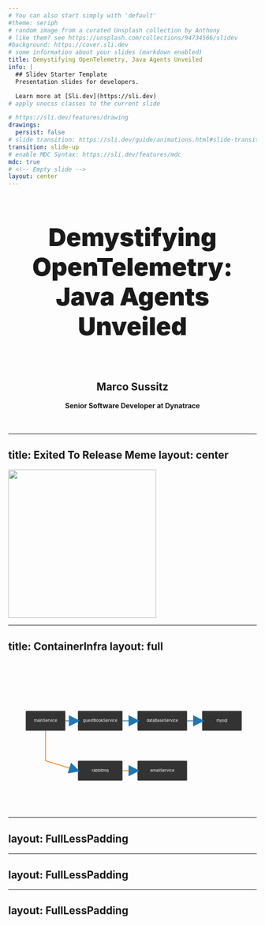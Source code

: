 ```yaml
---
# You can also start simply with 'default'
#theme: seriph
# random image from a curated Unsplash collection by Anthony
# like them? see https://unsplash.com/collections/94734566/slidev
#background: https://cover.sli.dev
# some information about your slides (markdown enabled)
title: Demystifying OpenTelemetry, Java Agents Unveiled
info: |
  ## Slidev Starter Template
  Presentation slides for developers.

  Learn more at [Sli.dev](https://sli.dev)
# apply unocss classes to the current slide

# https://sli.dev/features/drawing
drawings:
  persist: false
# slide transition: https://sli.dev/guide/animations.html#slide-transitions
transition: slide-up
# enable MDC Syntax: https://sli.dev/features/mdc
mdc: true
# <!-- Empty slide -->
layout: center
---
```


<style>
.headline {
    font-weight: 1000;
    text-align: center;
    font-size: 50px;
}

.headline-smol {
    font-weight: bold;
    text-align: center;
}

.addonestuff {
    font-weight: bold;
    text-align: center;
}
.centerLogo {
    justify-items: anchor-center;
    transform: scale(0.3);
}
.centerQrCOde {
    justify-items: anchor-center;
    transform: scale(0.3);
}
</style>


<h1 class="headline">Demystifying OpenTelemetry: Java Agents Unveiled</h1><br />
<h2 class="headline-smol">Marco Sussitz</h2>

<div class="addonestuff">Senior Software Developer at Dynatrace</div>
<br /><br />
<div class="centerLogo">
    <img src="./pictures/Dynatrace_Logo.png" alt=""/>
</div>

---
title: Exited To Release Meme
layout: center
---

<img v-click
class="fit-picture-fuckyeah"
src="./pictures/fuckYeah.webp"
/>

<style>
  .fit-picture-fuckyeah {
    width: 300px;
    height: auto; /* Maintains aspect ratio */
  }
</style>


---
title: ContainerInfra
layout: full
---

<style>
/* Updated styles for black theme and larger elements */
.svc rect {
  fill: #333333; /* Dark gray for nodes */
  stroke: #ffffff; /* White borders */
  stroke-width: 1.5;
  rx: 8;
  ry: 8;
  filter: drop-shadow(0 1px 2px rgba(255, 255, 255, 0.2)); /* Light shadow */
}
.svc text {
  fill: #ffffff; /* White text for contrast */
  font-size: 40px; /* Scaled font size */
  pointer-events: none;
  text-anchor: middle;
  dominant-baseline: middle;
}
.http {
  stroke: #1f77b4; /* Blue for HTTP connections */
}
.mq {
  stroke: #ff7f0e; /* Orange for MQ connections */
}
.link {
  fill: none;
  stroke-width: 7.5; /* Scaled line thickness */
  marker-end: url(#arrow);
}
</style>

<svg viewBox="0 0 2500 1500" preserveAspectRatio="xMidYMid meet" width="100%">
  <!-- Arrowhead definition -->
  <defs>
    <marker id="arrow" viewBox="0 0 10 10" refX="8" refY="5" markerWidth="15" markerHeight="15" orient="auto" markerUnits="strokeWidth">
      <path d="M 0 0 L 10 5 L 0 10 Z" fill="#1f77b4" />
    </marker>
  </defs>

  <!-- STEP 1 -------------------------------------------------------------- -->
  <g v-click class="svc" id="mainService">
    <rect x="175" y="500" width="400" height="200" />
    <text x="375" y="600">mainService</text>
  </g>

  <!-- STEP 2 -------------------------------------------------------------- -->
  <g v-click>
    <!-- guestBookService node -->
    <g class="svc" id="guestBookService">
      <rect x="700" y="500" width="450" height="200" />
      <text x="925" y="600">guestBookService</text>
    </g>
    <!-- main → guestBook arrow -->
    <path class="link http" d="M 575 600 L 700 600" />
  </g>

  <!-- STEP 3 -------------------------------------------------------------- -->
  <g v-click>
    <!-- dataBaseService node -->
    <g class="svc" id="dataBaseService">
      <rect x="1300" y="500" width="500" height="200" />
      <text x="1550" y="600">dataBaseService</text>
    </g>
    <!-- guestBook → dataBase arrow -->
    <path class="link http" d="M 1150 600 L 1300 600" />
  </g>

  <!-- STEP 4 -------------------------------------------------------------- -->
  <g v-click>
    <!-- mysql node -->
    <g class="svc" id="mysql">
      <rect x="1950" y="500" width="400" height="200" />
      <text x="2150" y="600">mysql</text>
    </g>
    <!-- dataBase → mysql arrow -->
    <path class="link http" d="M 1800 600 L 1950 600" />
  </g>

  <!-- STEP 5 -------------------------------------------------------------- -->
  <g v-click>
    <!-- rabbitmq node -->
    <g class="svc" id="rabbitmq">
      <rect x="700" y="1000" width="450" height="200" />
      <text x="925" y="1100">rabbitmq</text>
    </g>
    <!-- main → rabbitmq arrow -->
    <path class="link mq" d="M 375 700 L 375 1000 L 700 1100" />
  </g>

  <!-- STEP 6 -------------------------------------------------------------- -->
  <g v-click>
    <!-- emailService node -->
    <g class="svc" id="emailService">
      <rect x="1300" y="1000" width="500" height="200" />
      <text x="1550" y="1100">emailService</text>
    </g>
    <!-- rabbitmq → emailService arrow -->
    <path class="link mq" d="M 1150 1100 L 1300 1100" />
  </g>
</svg>

---
layout: FullLessPadding
---

<DockerManager
dockerComposePath="/home/marco/Documents/Development/techEvangelistGeneric/otelDemo/docker-compose.yaml"
name="simple-deploy"
/>


---
layout: FullLessPadding
---
<LazyIframe url="http://localhost:8080/" />

---
layout: FullLessPadding
---
<DockerComposeManager />

